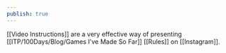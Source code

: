 ```yaml
---
publish: true
---
```

[[Video Instructions]] are a very effective way of presenting [[ITP/100Days/Blog/Games I've Made So Far]] [[Rules]] on [[Instagram]].